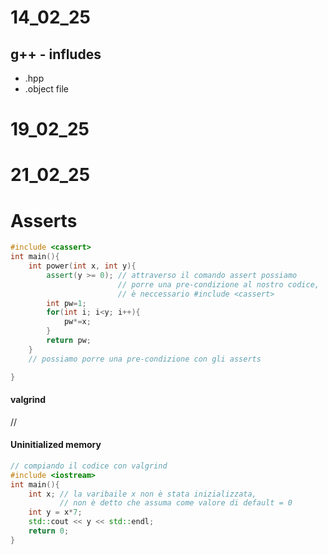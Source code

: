 # 14_02_25
## g++ - infludes
- .hpp
- .object file

# 19_02_25

# 21_02_25

# Asserts 
```c++
#include <cassert>
int main(){
    int power(int x, int y){
        assert(y >= 0); // attraverso il comando assert possiamo 
                        // porre una pre-condizione al nostro codice, 
                        // è neccessario #include <cassert>
        int pw=1;
        for(int i; i<y; i++){
            pw*=x;
        }
        return pw;
    }   
    // possiamo porre una pre-condizione con gli asserts

}
```

#### valgrind
// 

#### Uninitialized memory
```c++
// compiando il codice con valgrind
#include <iostream>
int main(){
    int x; // la varibaile x non è stata inizializzata, 
           // non è detto che assuma come valore di default = 0
    int y = x*7;
    std::cout << y << std::endl;
    return 0;
}
```